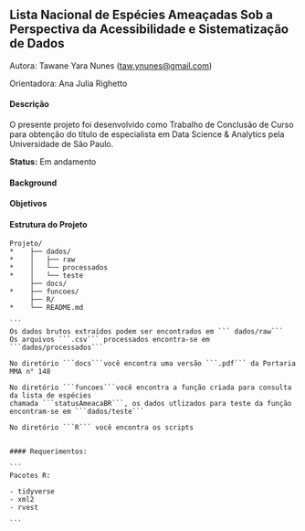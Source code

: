 ## Lista Nacional de Espécies Ameaçadas Sob a Perspectiva da Acessibilidade e Sistematização de Dados


Autora: Tawane Yara Nunes (taw.ynunes@gmail.com)

Orientadora: Ana Julia Righetto

#### Descrição

O presente projeto foi desenvolvido como Trabalho de Conclusão de Curso para obtenção do título de especialista em Data Science & Analytics pela Universidade de São Paulo.

**Status:** Em andamento

#### Background

#### Objetivos

#### Estrutura do Projeto

````
Projeto/
*    ├── dados/
*    │   ├── raw
*    │   └── processados
*    │   └── teste
     ├── docs/
*    ├── funcoes/
     ├── R/
*    └── README.md

```
Os dados brutos extraídos podem ser encontrados em ``` dados/raw```
Os arquivos ```.csv``` processados encontra-se em ```dados/processados```

No diretório ```docs```você encontra uma versão ```.pdf``` da Portaria MMA n° 148

No diretório ```funcoes```você encontra a função criada para consulta da lista de espécies
chamada ```statusAmeacaBR```, os dados utlizados para teste da função encontram-se em ```dados/teste```

No diretório ```R``` você encontra os scripts


#### Requerimentos:

```
Pacotes R:

- tidyverse
- xml2
- rvest

```